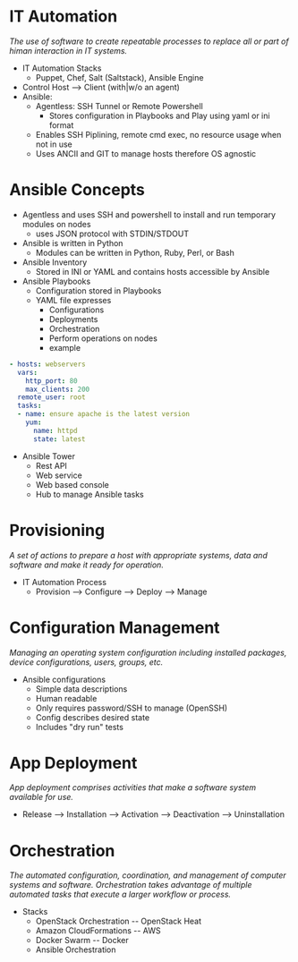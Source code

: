 # IT Automation
*The use of software to create repeatable processes to replace all or part of himan interaction in IT systems.*
- IT Automation Stacks
  - Puppet, Chef, Salt (Saltstack), Ansible Engine
- Control Host --> Client (with|w/o an agent)
- Ansible:
  - Agentless: SSH Tunnel or Remote Powershell
    - Stores configuration in Playbooks and Play using yaml or ini format
  - Enables SSH Piplining, remote cmd exec, no resource usage when not in use
  - Uses ANCII and GIT to manage hosts therefore OS agnostic

# Ansible Concepts
- Agentless and uses SSH and powershell to install and run temporary modules on nodes
  - uses JSON protocol with STDIN/STDOUT
- Ansible is written in Python
  - Modules can be written in Python, Ruby, Perl, or Bash
- Ansible Inventory
  - Stored in INI or YAML and contains hosts accessible by Ansible
- Ansible Playbooks
  - Configuration stored in Playbooks
  - YAML file expresses
    - Configurations
    - Deployments
    - Orchestration
    - Perform operations on nodes
    - example
```yaml
- hosts: webservers
  vars:
    http_port: 80
    max_clients: 200
  remote_user: root
  tasks:
  - name: ensure apache is the latest version
    yum:
      name: httpd
      state: latest
  ```
- Ansible Tower
  - Rest API
  - Web service
  - Web based console
  - Hub to manage Ansible tasks

# Provisioning
*A set of actions to prepare a host with appropriate systems, data and software and make it ready for operation.*
- IT Automation Process
  - Provision --> Configure --> Deploy --> Manage

# Configuration Management
*Managing an operating system configuration including installed packages, device configurations, users, groups, etc.*
- Ansible configurations
  - Simple data descriptions
  - Human readable
  - Only requires password/SSH to manage (OpenSSH)
  - Config describes desired state
  - Includes "dry run" tests

# App Deployment
*App deployment comprises activities that make a software system available for use.*
- Release --> Installation --> Activation --> Deactivation --> Uninstallation

# Orchestration
*The automated configuration, coordination, and management of computer systems and software. Orchestration takes advantage of multiple automated tasks that execute a larger workflow or process.*
- Stacks
  - OpenStack Orchestration -- OpenStack Heat
  - Amazon CloudFormations -- AWS
  - Docker Swarm -- Docker
  - Ansible Orchestration